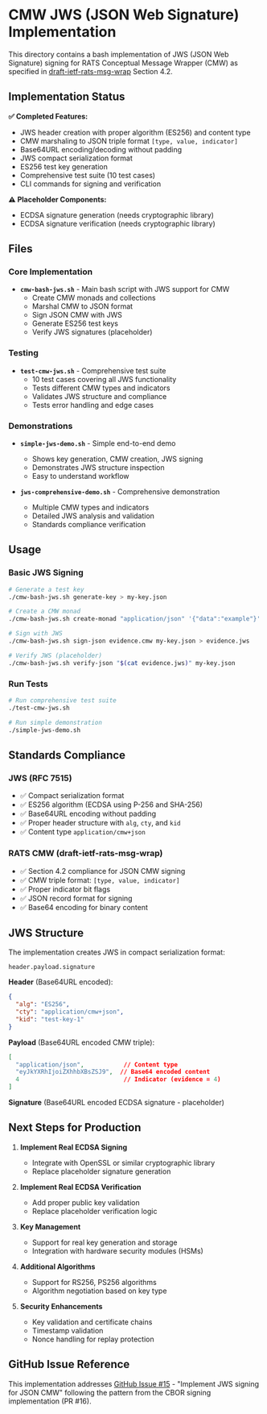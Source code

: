 # CMW JWS (JSON Web Signature) Implementation

This directory contains a bash implementation of JWS (JSON Web Signature) signing for RATS Conceptual Message Wrapper (CMW) as specified in [draft-ietf-rats-msg-wrap](https://datatracker.ietf.org/doc/draft-ietf-rats-msg-wrap/) Section 4.2.

## Implementation Status

**✅ Completed Features:**
- JWS header creation with proper algorithm (ES256) and content type
- CMW marshaling to JSON triple format `[type, value, indicator]`
- Base64URL encoding/decoding without padding
- JWS compact serialization format
- ES256 test key generation
- Comprehensive test suite (10 test cases)
- CLI commands for signing and verification

**⚠️ Placeholder Components:**
- ECDSA signature generation (needs cryptographic library)
- ECDSA signature verification (needs cryptographic library)

## Files

### Core Implementation
- **`cmw-bash-jws.sh`** - Main bash script with JWS support for CMW
  - Create CMW monads and collections
  - Marshal CMW to JSON format
  - Sign JSON CMW with JWS
  - Generate ES256 test keys
  - Verify JWS signatures (placeholder)

### Testing
- **`test-cmw-jws.sh`** - Comprehensive test suite
  - 10 test cases covering all JWS functionality
  - Tests different CMW types and indicators
  - Validates JWS structure and compliance
  - Tests error handling and edge cases

### Demonstrations
- **`simple-jws-demo.sh`** - Simple end-to-end demo
  - Shows key generation, CMW creation, JWS signing
  - Demonstrates JWS structure inspection
  - Easy to understand workflow

- **`jws-comprehensive-demo.sh`** - Comprehensive demonstration
  - Multiple CMW types and indicators
  - Detailed JWS analysis and validation
  - Standards compliance verification

## Usage

### Basic JWS Signing
```bash
# Generate a test key
./cmw-bash-jws.sh generate-key > my-key.json

# Create a CMW monad
./cmw-bash-jws.sh create-monad "application/json" '{"data":"example"}' 4 json > evidence.cmw

# Sign with JWS
./cmw-bash-jws.sh sign-json evidence.cmw my-key.json > evidence.jws

# Verify JWS (placeholder)
./cmw-bash-jws.sh verify-json "$(cat evidence.jws)" my-key.json
```

### Run Tests
```bash
# Run comprehensive test suite
./test-cmw-jws.sh

# Run simple demonstration
./simple-jws-demo.sh
```

## Standards Compliance

### JWS (RFC 7515)
- ✅ Compact serialization format
- ✅ ES256 algorithm (ECDSA using P-256 and SHA-256)
- ✅ Base64URL encoding without padding
- ✅ Proper header structure with `alg`, `cty`, and `kid`
- ✅ Content type `application/cmw+json`

### RATS CMW (draft-ietf-rats-msg-wrap)
- ✅ Section 4.2 compliance for JSON CMW signing
- ✅ CMW triple format: `[type, value, indicator]`
- ✅ Proper indicator bit flags
- ✅ JSON record format for signing
- ✅ Base64 encoding for binary content

## JWS Structure

The implementation creates JWS in compact serialization format:
```
header.payload.signature
```

**Header** (Base64URL encoded):
```json
{
  "alg": "ES256",
  "cty": "application/cmw+json", 
  "kid": "test-key-1"
}
```

**Payload** (Base64URL encoded CMW triple):
```json
[
  "application/json",           // Content type
  "eyJkYXRhIjoiZXhhbXBsZSJ9",  // Base64 encoded content
  4                             // Indicator (evidence = 4)
]
```

**Signature** (Base64URL encoded ECDSA signature - placeholder)

## Next Steps for Production

1. **Implement Real ECDSA Signing**
   - Integrate with OpenSSL or similar cryptographic library
   - Replace placeholder signature generation
   
2. **Implement Real ECDSA Verification** 
   - Add proper public key validation
   - Replace placeholder verification logic
   
3. **Key Management**
   - Support for real key generation and storage
   - Integration with hardware security modules (HSMs)
   
4. **Additional Algorithms**
   - Support for RS256, PS256 algorithms
   - Algorithm negotiation based on key type

5. **Security Enhancements**
   - Key validation and certificate chains
   - Timestamp validation
   - Nonce handling for replay protection

## GitHub Issue Reference

This implementation addresses [GitHub Issue #15](https://github.com/veraison/cmw/issues/15) - "Implement JWS signing for JSON CMW" following the pattern from the CBOR signing implementation (PR #16).